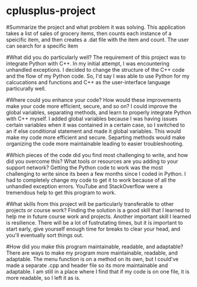# cplusplus-project

#Summarize the project and what problem it was solving.
This application takes a list of sales of grocery items, then counts each instance of a speicific item, and then creates a .dat file with the item and count. The user can search for a specific item

#What did you do particularly well?
The requirement of this project was to integrate Python with C++. In my initial attempt, I was encountering unhandled exceptions. I decided to change the structure of the C++ code and the flow of my Python code. So, I'd say I was able to use Python for my calcucations and functions and C++ as the user-interface language particurally well. 

#Where could you enhance your code? How would these improvements make your code more efficient, secure, and so on?
I could improve the global variables, separating methods, and learn to properly integrate Python with C++ myself. I added global variables because I was having issues certain variables when it was contained in a certain case, so I switched to an if else conditional statement and made it global variables. This would make my code more efficient and secure. Separting methods would make organizing the code more maintainable leading to easier troubleshooting.

#Which pieces of the code did you find most challenging to write, and how did you overcome this? What tools or resources are you adding to your support network?
Getting the Python code to work was the most challenging to write since its been a few months since I coded in Python. I had to completely change my code to get it to work because of all the unhandled exception errors. YouTube and StackOverflow were a tremendous help to get this program to work. 

#What skills from this project will be particularly transferable to other projects or course work?
Finding the solution is a good skill that I learned to help me in future course work and projects.
Another important skill I learned is resilience. There will be a lot of fustrutating times, but it is important to start early, give yourself enough time for breaks to clear your head, and you'll eventually sort things out.

#How did you make this program maintainable, readable, and adaptable?
There are ways to make my program more maintainable, readable, and adaptable. The menu function is on a method on its own, but I could've made a separate .cpp and header file so its more maintainable and adaptable. I am still in a place where I find that if my code is on one file, it is more readable, so I left it as is. 
